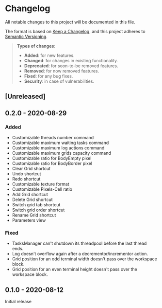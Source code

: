 # Changelog
All notable changes to this project will be documented in this file.

The format is based on [Keep a Changelog](https://keepachangelog.com/en/1.0.0/),
and this project adheres to [Semantic Versioning](https://semver.org/spec/v2.0.0.html).

> **Types of changes**:
>
> - **Added**: for new features.
> - **Changed**: for changes in existing functionality.
> - **Deprecated**: for soon-to-be removed features.
> - **Removed**: for now removed features.
> - **Fixed**: for any bug fixes.
> - **Security**: in case of vulnerabilities.

## [Unreleased]

## 0.2.0 - 2020-08-29

### Added

 - Customizable threads number command
 - Customizable maximum waiting tasks command
 - Customizable maximum log actions command
 - Customizable maximum grids capacity command
 - Customizable ratio for BodyEmpty pixel
 - Customizable ratio for BodyBorder pixel
 - Clear Grid shortcut
 - Undo shortcut
 - Redo shortcut
 - Customizable texture format
 - Customizable Pixels-Cell ratio
 - Add Grid shortcut
 - Delete Grid shortcut
 - Switch grid tab shortcut
 - Switch grid order shortcut
 - Rename Grid shortcut
 - Parameters view

### Fixed

 - TasksManager can't shutdown its threadpool before the last thread ends.
 - Log doesn't overflow again after a decrementor/incrementor action.
 - Grid position for an odd terminal width doesn't pass over the workspace
block.
 - Grid position for an even terminal height doesn't pass over the workspace
block.

## 0.1.0 - 2020-08-12

Initial release
